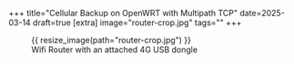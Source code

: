 +++
title="Cellular Backup on OpenWRT with Multipath TCP"
date=2025-03-14
draft=true
[extra]
image="router-crop.jpg"
tags=""
+++

<figure>
{{ resize_image(path="router-crop.jpg") }}
<figcaption>Wifi Router with an attached 4G USB dongle</figcaption>
</figure>

<!-- more -->

[1]: https://zaage.it/tutorials/flashing-huawei-e3372h-4g-lte-from-hilink-to-modem-mode/
[2]: https://www.mptcp.dev/
[3]: https://www.mptcp.dev/pm.html
[4]: https://github.com/balong-toolkit/docs/blob/master/README.md
[5]: https://github.com/forth32/balongflash
[6]: https://github.com/forth32/balong-usbdload
[7]: https://routerunlock.com/boot-pin-of-different-huawei-hi-silicon-modem-and-router/

